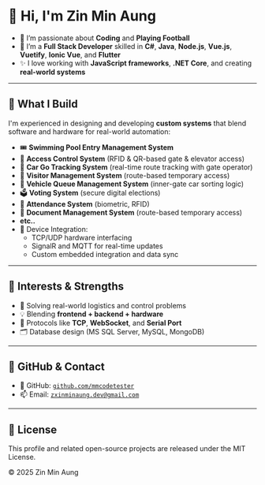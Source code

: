 # 👋 Hi, I'm <b>Zin Min Aung</b>

- 👀 I’m passionate about **Coding** and **Playing Football**
- 🌱 I’m a **Full Stack Developer** skilled in **C#**, **Java**, **Node.js**, **Vue.js**, **Vuetify**, **Ionic Vue**, and **Flutter**
- ✨ I love working with **JavaScript frameworks**, **.NET Core**, and creating **real-world systems**

---

## 🔧 What I Build

I'm experienced in designing and developing **custom systems** that blend software and hardware for real-world automation:

- 🎟 **Swimming Pool Entry Management System**
- 🛂 **Access Control System** (RFID & QR-based gate & elevator access)
- 🚗 **Car Go Tracking System** (real-time route tracking with gate operator)
- 🧾 **Visitor Management System** (route-based temporary access)
- 🚦 **Vehicle Queue Management System** (inner-gate car sorting logic)
- 🗳 **Voting System** (secure digital elections)
- 📅 **Attendance System** (biometric, RFID)
- 🧾 **Document Management System** (route-based temporary access)
- **etc..**
- 🔌 Device Integration:
  - TCP/UDP hardware interfacing
  - SignalR and MQTT for real-time updates
  - Custom embedded integration and data sync

---

## 🧠 Interests & Strengths

- 🧪 Solving real-world logistics and control problems
- 💡 Blending **frontend + backend + hardware**
- 📡 Protocols like **TCP**, **WebSocket**, and **Serial Port**
- 🗂 Database design (MS SQL Server, MySQL, MongoDB)

---

## 👤 GitHub & Contact

- 🔗 GitHub: <code><a href="https://github.com/mmcodetester" target="_blank">github.com/mmcodetester</a></code>
- 📫 Email: <code><a href="mailto:zxinminaung.dev@gmail.com">zxinminaung.dev@gmail.com</a></code>

---

## 🪪 License

This profile and related open-source projects are released under the MIT License.

© 2025 Zin Min Aung

<!---
zxinminaung-dev/zxinminaung-dev is a ✨ special ✨ repository because its `README.md` (this file) appears on your GitHub profile.
You can click the Preview link to take a look at your changes.
--->
